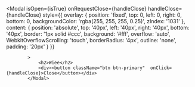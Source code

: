 <Modal
                isOpen={isTrue}
                onRequestClose={handleClose}
                handleClose={handleClose}
                style={{
                    overlay: {
                        position: 'fixed',
                        top: 0,
                        left: 0,
                        right: 0,
                        bottom: 0,
                        backgroundColor: 'rgba(255, 255, 255, 0.25)',
                        zIndex: '1031'
                    },
                    content: {
                        position: 'absolute',
                        top: '40px',
                        left: '40px',
                        right: '40px',
                        bottom: '40px',
                        border: '1px solid #ccc',
                        background: '#fff',
                        overflow: 'auto',
                        WebkitOverflowScrolling: 'touch',
                        borderRadius: '4px',
                        outline: 'none',
                        padding: '20px'
                    }
                }}

            >
                <h2>Wiee</h2>
                <div><button className="btn btn-primary"  onClick={handleClose}>Close</button></div>
            </Modal>